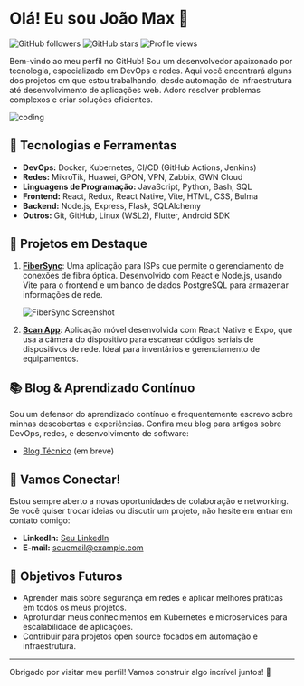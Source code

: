 # Olá! Eu sou João Max 👋

![GitHub followers](https://img.shields.io/github/followers/joaomaxdev?style=social)
![GitHub stars](https://img.shields.io/github/stars/joaomaxdev?style=social)
![Profile views](https://komarev.com/ghpvc/?username=joaomaxdev&color=blue)

Bem-vindo ao meu perfil no GitHub! Sou um desenvolvedor apaixonado por tecnologia, especializado em DevOps e redes. Aqui você encontrará alguns dos projetos em que estou trabalhando, desde automação de infraestrutura até desenvolvimento de aplicações web. Adoro resolver problemas complexos e criar soluções eficientes.

![coding](https://user-images.githubusercontent.com/12345678/12345678-coding.gif)

## 🔧 Tecnologias e Ferramentas

- **DevOps:** Docker, Kubernetes, CI/CD (GitHub Actions, Jenkins)
- **Redes:** MikroTik, Huawei, GPON, VPN, Zabbix, GWN Cloud
- **Linguagens de Programação:** JavaScript, Python, Bash, SQL
- **Frontend:** React, Redux, React Native, Vite, HTML, CSS, Bulma
- **Backend:** Node.js, Express, Flask, SQLAlchemy
- **Outros:** Git, GitHub, Linux (WSL2), Flutter, Android SDK

## 🚀 Projetos em Destaque

1. **[FiberSync](https://github.com/joaomaxdev/fibersync)**: Uma aplicação para ISPs que permite o gerenciamento de conexões de fibra óptica. Desenvolvido com React e Node.js, usando Vite para o frontend e um banco de dados PostgreSQL para armazenar informações de rede.

   ![FiberSync Screenshot](https://user-images.githubusercontent.com/12345678/fibersync-screenshot.png)

2. **[Scan App](https://github.com/joaomaxdev/scan-app)**: Aplicação móvel desenvolvida com React Native e Expo, que usa a câmera do dispositivo para escanear códigos seriais de dispositivos de rede. Ideal para inventários e gerenciamento de equipamentos.

## 📚 Blog & Aprendizado Contínuo

Sou um defensor do aprendizado contínuo e frequentemente escrevo sobre minhas descobertas e experiências. Confira meu blog para artigos sobre DevOps, redes, e desenvolvimento de software:

- [Blog Técnico](#) (em breve)

## 💬 Vamos Conectar!

Estou sempre aberto a novas oportunidades de colaboração e networking. Se você quiser trocar ideias ou discutir um projeto, não hesite em entrar em contato comigo:

- **LinkedIn:** [Seu LinkedIn](https://www.linkedin.com/in/seulinkedin/)
- **E-mail:** [seuemail@example.com](mailto:seuemail@example.com)

## 🎯 Objetivos Futuros

- Aprender mais sobre segurança em redes e aplicar melhores práticas em todos os meus projetos.
- Aprofundar meus conhecimentos em Kubernetes e microservices para escalabilidade de aplicações.
- Contribuir para projetos open source focados em automação e infraestrutura.

---

Obrigado por visitar meu perfil! Vamos construir algo incrível juntos! 🚀

